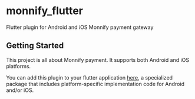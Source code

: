 # monnify_flutter

Flutter plugin for Android and iOS Monnify payment gateway

## Getting Started

This project is all about Monnify payment.
It supports both Android and iOS platforms.

You can add this plugin to your flutter application
[here](https://pub.dev/monnify_flutter),
a specialized package that includes platform-specific implementation code for
Android and/or iOS.



